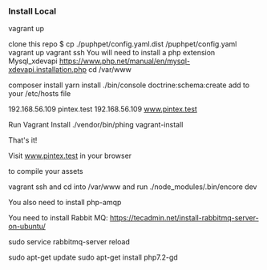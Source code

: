 ### Install Local

vagrant up






clone this repo
$ cp ./puphpet/config.yaml.dist /puphpet/config.yaml
vagrant up
vagrant ssh
You will need to install a php extension Mysql_xdevapi https://www.php.net/manual/en/mysql-xdevapi.installation.php
cd /var/www

<!-- Install composer 1.7.1
cd ~/
https://getcomposer.org/download/ (follow 1st 2 steps)
cd /var/www
$ php ~/composer -->

composer install
yarn install
./bin/console doctrine:schema:create
add to your /etc/hosts file

192.168.56.109 pintex.test
192.168.56.109 www.pintex.test

Run Vagrant Install
./vendor/bin/phing vagrant-install

That's it!

Visit www.pintex.test in your browser

to compile your assets

vagrant ssh and cd into /var/www and run ./node_modules/.bin/encore dev

You also need to install php-amqp

You need to install Rabbit MQ:
https://tecadmin.net/install-rabbitmq-server-on-ubuntu/

sudo service rabbitmq-server reload

sudo apt-get update
sudo apt-get install php7.2-gd
